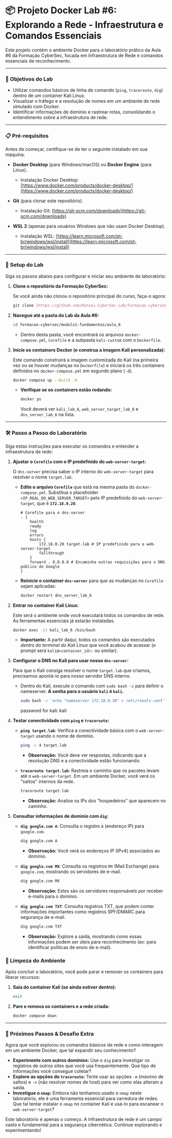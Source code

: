 # 📦 Projeto Docker Lab #6: Explorando a Rede - Infraestrutura e Comandos Essenciais

Este projeto contém o ambiente Docker para o laboratório prático da Aula #6 da Formação CyberSec, focada em Infraestrutura de Rede e comandos essenciais de reconhecimento.

---

### 🎯 Objetivos do Lab

* Utilizar comandos básicos de linha de comando (`ping`, `traceroute`, `dig`) dentro de um container Kali Linux.
* Visualizar o tráfego e a resolução de nomes em um ambiente de rede simulado com Docker.
* Identificar informações de domínio e rastrear rotas, consolidando o entendimento sobre a infraestrutura de rede.

---

### 📋 Pré-requisitos

Antes de começar, certifique-se de ter o seguinte instalado em sua máquina:

* **Docker Desktop** (para Windows/macOS) ou **Docker Engine** (para Linux).

    * Instalação Docker Desktop: \[https://www.docker.com/products/docker-desktop/](https://www.docker.com/products/docker-desktop/)
* **Git** (para clonar este repositório).

    * Instalação Git: \[https://git-scm.com/downloads](https://git-scm.com/downloads)
* **WSL 2** (apenas para usuários Windows que não usam Docker Desktop).

    * Instalação WSL: \[https://learn.microsoft.com/pt-br/windows/wsl/install](https://learn.microsoft.com/pt-br/windows/wsl/install)

---

### 🚀 Setup do Lab

Siga os passos abaixo para configurar e iniciar seu ambiente de laboratório:

1.  **Clone o repositório da Formação CyberSec:**

    Se você ainda não clonou o repositório principal do curso, faça-o agora:

    ```bash
    git clone [https://github.com/Kensei-CyberSec-Lab/formacao-cybersec.git](https://github.com/Kensei-CyberSec-Lab/formacao-cybersec.git)
    ```
2.  **Navegue até a pasta do Lab da Aula #6:**

    ```bash
    cd formacao-cybersec/modulo1-fundamentos/aula_6
    ```

    * Dentro desta pasta, você encontrará os arquivos `docker-compose.yml`, `Corefile` e a subpasta `kali-custom` com o `Dockerfile`.
3.  **Inicie os containers Docker (e construa a imagem Kali personalizada):**

    Este comando construirá a imagem customizada do Kali (na primeira vez ou se houver mudanças no `Dockerfile`) e iniciará os três containers definidos no `docker-compose.yml` em segundo plano (`-d`).

    ```bash
    docker compose up --build -d
    ```

    * **Verifique se os containers estão rodando:**

        ```bash
        docker ps
        ```

        Você deverá ver `kali_lab_6`, `web_server_target_lab_6` e `dns_server_lab_6` na lista.

---

### 🛠️ Passo a Passo do Laboratório

Siga estas instruções para executar os comandos e entender a infraestrutura de rede:

1.  **Ajustar o `Corefile` com o IP predefinido do `web-server-target`:**

    O `dns-server` precisa saber o IP interno do `web-server-target` para resolver o nome `target.lab`.

    * **Edite o arquivo `Corefile`** que está na mesma pasta do `docker-compose.yml`. Substitua o placeholder `<IP_REAL_DO_WEB_SERVER_TARGET>` pelo IP predefinido do `web-server-target`, que é **`172.18.0.20`**.

        ```
        # Corefile para o dns-server
        . {
            health
            ready
            log
            errors
            hosts {
                172.18.0.20 target.lab # IP predefinido para o web-server-target
                fallthrough
            }
            forward . 8.8.8.8 # Encaminha outras requisições para o DNS público do Google
        }
        ```
    * **Reinicie o container `dns-server`** para que as mudanças no `Corefile` sejam aplicadas:

        ```bash
        docker restart dns_server_lab_6
        ```
2.  **Entrar no container Kali Linux:**

    Este será o ambiente onde você executará todos os comandos de rede. As ferramentas essenciais já estarão instaladas.

    ```bash
    docker exec -it kali_lab_6 /bin/bash
    ```

    * **Importante:** A partir daqui, todos os comandos são executados *dentro do terminal do Kali Linux* que você acabou de acessar (o prompt será `kali@<container_id>:` ou similar).
3.  **Configurar o DNS no Kali para usar nosso `dns-server`:**

    Para que o Kali consiga resolver o nome `target.lab` que criamos, precisamos apontá-lo para nosso servidor DNS interno.

    * Dentro do Kali, execute o comando com `sudo bash -c` para definir o nameserver. **A senha para o usuário `kali` é `kali`.**

        ```bash
        sudo bash -c 'echo "nameserver 172.18.0.30" > /etc/resolv.conf'
        ```
        password for kali: kali

4.  **Testar conectividade com `ping` e `traceroute`:**

    * **`ping target.lab`**: Verifica a conectividade básica com o `web-server-target` usando o nome de domínio.

        ```bash
        ping -c 4 target.lab
        ```

        * **Observação:** Você deve ver respostas, indicando que a resolução DNS e a conectividade estão funcionando.
    * **`traceroute target.lab`**: Rastreia o caminho que os pacotes levam até o `web-server-target`. Em um ambiente Docker, você verá os "saltos" internos da rede.

        ```bash
        traceroute target.lab
        ```

        * **Observação:** Analise os IPs dos "hospedeiros" que aparecem no caminho.
5.  **Consultar informações de domínio com `dig`:**

    * **`dig google.com A`**: Consulta o registro `A` (endereço IP) para `google.com`.

        ```bash
        dig google.com A
        ```

        * **Observação:** Você verá os endereços IP (IPv4) associados ao domínio.
    * **`dig google.com MX`**: Consulta os registros `MX` (Mail Exchange) para `google.com`, mostrando os servidores de e-mail.

        ```bash
        dig google.com MX
        ```

        * **Observação:** Estes são os servidores responsáveis por receber e-mails para o domínio.
    * **`dig google.com TXT`**: Consulta registros TXT, que podem conter informações importantes como registros SPF/DMARC para segurança de e-mail.

        ```bash
        dig google.com TXT
        ```

        * **Observação:** Explore a saída, mostrando como essas informações podem ser úteis para reconhecimento (ex: para identificar políticas de envio de e-mail).

### 🧹 Limpeza do Ambiente

Após concluir o laboratório, você pode parar e remover os containers para liberar recursos:

1.  **Saia do container Kali (se ainda estiver dentro):**

    ```bash
    exit
    ```
2.  **Pare e remova os containers e a rede criada:**

    ```bash
    docker compose down
    ```

---

### 🚀 Próximos Passos & Desafio Extra

Agora que você explorou os comandos básicos de rede e como interagem em um ambiente Docker, que tal expandir seu conhecimento?

* **Experimente com outros domínios:** Use o `dig` para investigar os registros de outros sites que você usa frequentemente. Que tipo de informações você consegue coletar?
* **Explore as opções do `traceroute`:** Tente usar as opções `-m` (máximo de saltos) e `-n` (não resolver nomes de host) para ver como elas alteram a saída.
* **Investigue o `nmap`:** Embora não tenhamos usado o `nmap` neste laboratório, ele é uma ferramenta essencial para varredura de redes. Que tal tentar instalar o `nmap` no container Kali e usá-lo para escanear o `web-server-target`?

Este laboratório é apenas o começo. A infraestrutura de rede é um campo vasto e fundamental para a segurança cibernética. Continue explorando e experimentando!